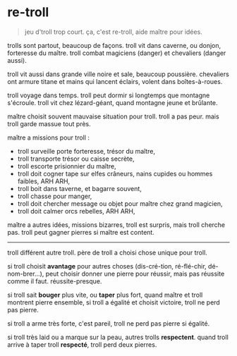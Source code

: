 # re-troll

> jeu d'troll trop court. ça, c'est re-troll, aide maître pour idées.

trolls sont partout, beaucoup de façons. troll vit dans caverne, ou donjon, forteresse du maître. troll combat magiciens (danger) et chevaliers (danger aussi).

troll vit aussi dans grande ville noire et sale, beaucoup poussière. chevaliers ont armure titane et mains qui lancent éclairs, volent dans boîtes-à-roues.

troll voyage dans temps. troll peut dormir si longtemps que montagne s'écroule. troll vit chez lézard-géant, quand montagne jeune et brûlante.

maître choisit souvent mauvaise situation pour troll. troll a pas peur. mais troll garde massue tout près.

maître a missions pour troll :

* troll surveille porte forteresse, trésor du maître,
* troll transporte trésor ou caisse secrète,
* troll escorte prisionnier du maître,
* troll doit cogner tape sur elfes crâneurs, nains cupides ou hommes faibles, ARH ARH,
* troll boit dans taverne, et bagarre souvent,
* troll chasse pour manger,
* troll doit chercher message ou objet pour maître chez grand magicien,
* troll doit calmer orcs rebelles, ARH ARH,

maître a autres idées, missions bizarres, troll est surpris, mais troll cherche pas. troll peut gagner pierres si maître est content.

----

troll différent autre troll. père de troll a choisi chose unique pour troll.

si troll choisit **avantage** pour autres choses (dis-cré-tion, ré-flé-chir, dé-nom-brer...), peut choisir donner une pierre pour réussir, mais pas réussite comme il faut. réussite-presque.

si troll sait **bouger** plus vite, ou **taper** plus fort, quand maître et troll montrent pierre ensemble, si troll a égalité et choisit victoire, troll ne perd pas pierre.

si troll a arme très forte, c'est pareil, troll ne perd pas pierre si égalité.

si troll très laid ou a marque sur la peau, autres trolls **respectent**. quand troll arrive à taper troll **respecté**, troll perd deux pierres.
